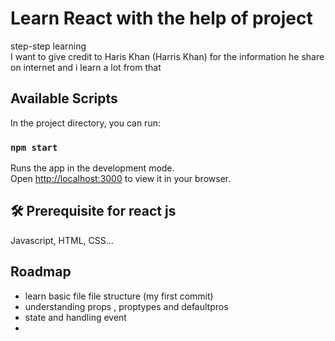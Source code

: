 # Learn React with the help of project

step-step learning  
I want to give credit to Haris Khan (Harris Khan) for the information he share on internet and i learn a lot from that 

## Available Scripts

In the project directory, you can run:

### `npm start`

Runs the app in the development mode.\
Open [http://localhost:3000](http://localhost:3000) to view it in your browser.

## 🛠 Prerequisite for react js
Javascript, HTML, CSS...


## Roadmap 

- learn basic file file structure (my first commit)
- understanding props , proptypes and defaultpros
- state and handling event
- 
